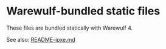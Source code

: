 # Warewulf-bundled static files

These files are bundled statically with Warewulf 4.

See also: [README-ipxe.md](README-ipxe.md)
